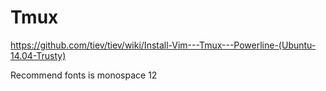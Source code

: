 Tmux
====

https://github.com/tiev/tiev/wiki/Install-Vim---Tmux---Powerline-(Ubuntu-14.04-Trusty)

Recommend fonts is monospace 12

